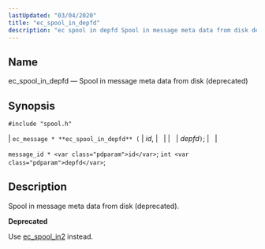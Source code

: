 ```yaml
---
lastUpdated: "03/04/2020"
title: "ec_spool_in_depfd"
description: "ec spool in depfd Spool in message meta data from disk deprecated ec message ec spool in depfd id depfd message id id int depfd Spool in message meta data from disk deprecated Use ec spool in 2 instead..."
---
```


<a name="apis.ec_spool_in_depfd"></a> 
## Name

ec_spool_in_depfd — Spool in message meta data from disk (deprecated)

## Synopsis

`#include "spool.h"`

| `ec_message * **ec_spool_in_depfd** (` | <var class="pdparam">id</var>, |   |
|   | <var class="pdparam">depfd</var>`)`; |   |

`message_id * <var class="pdparam">id</var>`;
`int <var class="pdparam">depfd</var>`;<a name="idp62548128"></a> 
## Description

Spool in message meta data from disk (deprecated).

**<a name="idp62549360"></a> Deprecated**

Use [ec_spool_in2](/momentum/3/3-api/apis-ec-spool-in-2) instead.